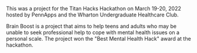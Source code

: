 This was a project for the Titan Hacks Hackathon on March 19-20, 2022 hosted by PennApps and the Wharton Undergraduate Healthcare Club.

Brain Boost is a project that aims to help teens and adults who may be unable to seek professional help to cope with mental health issues on a personal scale. The project won the "Best Mental Health Hack" award at the hackathon.
